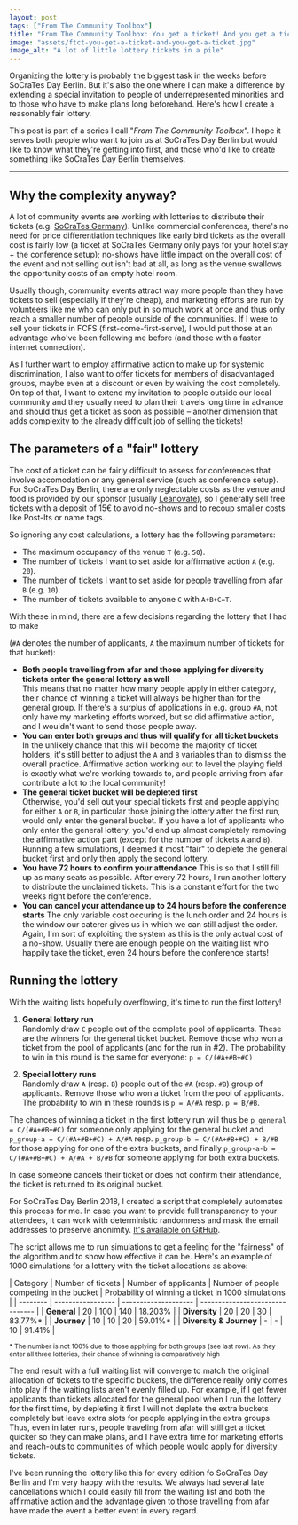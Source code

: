 ```yaml
---
layout: post
tags: ["From The Community Toolbox"]
title: "From The Community Toolbox: You get a ticket! And you get a ticket! Everyone (hopefully) gets a ticket!"
image: "assets/ftct-you-get-a-ticket-and-you-get-a-ticket.jpg"
image_alt: "A lot of little lottery tickets in a pile"
---
```

Organizing the lottery is probably the biggest task in the weeks before SoCraTes Day Berlin. But it's also the one where I can make a difference by extending a special invitation to people of underrepresented minorities and to those who have to make plans long beforehand. Here's how I create a reasonably fair lottery.

This post is part of a series I call "*From The Community Toolbox*". I hope it serves both people who want to join us at SoCraTes Day Berlin but would like to know what they're getting into first, and those who'd like to create something like SoCraTes Day Berlin themselves.

<hr/>

## Why the complexity anyway?

A lot of community events are working with lotteries to distribute their tickets (e.g. [SoCraTes Germany](https://socrates-conference.de/home)). Unlike commercial conferences, there's no need for price differentiation techniques like early bird tickets as the overall cost is fairly low (a ticket at SoCraTes Germany only pays for your hotel stay + the conference setup); no-shows have little impact on the overall cost of the event and not selling out isn't bad at all, as long as the venue swallows the opportunity costs of an empty hotel room.

Usually though, community events attract way more people than they have tickets to sell (especially if they're cheap), and marketing efforts are run by volunteers like me who can only put in so much work at once and thus only reach a smaller number of people outside of the communities. If I were to sell your tickets in FCFS (first-come-first-serve), I would put those at an advantage who've been following me before (and those with a faster internet connection). 

As I further want to employ affirmative action to make up for systemic discrimination, I also want to offer tickets for members of disadvantaged groups, maybe even at a discount or even by waiving the cost completely. On top of that, I want to extend my invitation to people outside our local community and they usually need to plan their travels long time in advance and should thus get a ticket as soon as possible – another dimension that adds complexity to the already difficult job of selling the tickets!

## The parameters of a "fair" lottery

The cost of a ticket can be fairly difficult to assess for conferences that involve accomodation or any general service (such as conference setup). For SoCraTes Day Berlin, there are only neglectable costs as the venue and food is provided by our sponsor (usually [Leanovate](https://www.leanovate.de/)), so I generally sell free tickets with a deposit of 15€ to avoid no-shows and to recoup smaller costs like Post-Its or name tags.

So ignoring any cost calculations, a lottery has the following parameters:

- The maximum occupancy of the venue `T` (e.g. `50`).
- The number of tickets I want to set aside for affirmative action `A` (e.g. `20`).
- The number of tickets I want to set aside for people travelling from afar `B` (e.g. `10`).
- The number of tickets available to anyone `C` with `A+B+C=T`.

With these in mind, there are a few decisions regarding the lottery that I had to make 

(`#A` denotes the number of applicants, `A` the maximum number of tickets for that bucket):

- **Both people travelling from afar and those applying for diversity tickets enter the general lottery as well**  
This means that no matter how many people apply in either category, their chance of winning a ticket will always be higher than for the general group. If there's a surplus of applications in e.g. group `#A`, not only have my marketing efforts worked, but so did affirmative action, and I wouldn't want to send those people away.
- **You can enter both groups and thus will qualify for all ticket buckets**  
In the unlikely chance that this will become the majority of ticket holders, it's still better to adjust the `A` and `B` variables than to dismiss the overall practice. Affirmative action working out to level the playing field is exactly what we're working towards to, and people arriving from afar contribute a lot to the local community!
- **The general ticket bucket will be depleted first**  
Otherwise, you'd sell out your special tickets first and people applying for either `A` or `B`, in particular those joining the lottery after the first run, would only enter the general bucket. If you have a lot of applicants who only enter the general lottery, you'd end up almost completely removing the affirmative action part (except for the number of tickets `A` and `B`). Running a few simulations, I deemed it most "fair" to deplete the general bucket first and only then apply the second lottery.
- **You have 72 hours to confirm your attendance**
This is so that I still fill up as many seats as possible. After every 72 hours, I run another lottery to distribute the unclaimed tickets. This is a constant effort for the two weeks right before the conference.
- **You can cancel your attendance up to 24 hours before the conference starts**
The only variable cost occuring is the lunch order and 24 hours is the window our caterer gives us in which we can still adjust the order. Again, I'm sort of exploiting the system as this is the only actual cost of a no-show. Usually there are enough people on the waiting list who happily take the ticket, even 24 hours before the conference starts!

## Running the lottery

With the waiting lists hopefully overflowing, it's time to run the first lottery!

1. **General lottery run**  
Randomly draw `C` people out of the complete pool of applicants. These are the winners for the general ticket bucket. Remove those who won a ticket from the pool of applicants (and for the run in #2). The probability to win in this round is the same for everyone: `p = C/(#A+#B+#C)`

2. **Special lottery runs**  
Randomly draw `A` (resp. `B`) people out of the `#A` (resp. `#B`) group of applicants. Remove those who won a ticket from the pool of applicants. The probability to win in these rounds is `p = A/#A` resp. `p = B/#B`.

The chances of winning a ticket in the first lottery run will thus be `p_general = C/(#A+#B+#C)` for someone only applying for the general bucket and `p_group-a = C/(#A+#B+#C) + A/#A` resp. `p_group-b = C/(#A+#B+#C) + B/#B` for those applying for one of the extra buckets, and finally `p_group-a-b = C/(#A+#B+#C) + A/#A + B/#B` for someone applying for both extra buckets.

In case someone cancels their ticket or does not confirm their attendance, the ticket is returned to its original bucket. 

For SoCraTes Day Berlin 2018, I created a script that completely automates this process for me. In case you want to provide full transparency to your attendees, it can work with deterministic randomness and mask the email addresses to preserve anonimity. [It's available on GitHub](https://github.com/rradczewski/socratesdayberlin2018_lottery).

The script allows me to run simulations to get a feeling for the "fairness" of the algorithm and to show how effective it can be. Here's an example of 1000 simulations for a lottery with the ticket allocations as above:

| Category | Number of tickets | Number of applicants | Number of people competing in the bucket | Probability of winning a ticket in 1000 simulations | 
| -------- | ----------------- | -------------------- | ------------------------------- |
| **General** | 20 | 100 | 140 | 18.203% |
| **Diversity** | 20 | 20 | 30 | 83.77%* |
| **Journey** | 10 | 10 | 20 |  59.01%* |
| **Diversity & Journey** | - | - | 10 | 91.41% |

<small>\* The number is not 100% due to those applying for both groups (see last row). As they enter all three lotteries, their chance of winning is comparatively high</small>

The end result with a full waiting list will converge to match the original allocation of tickets to the specific buckets, the difference really only comes into play if the waiting lists aren't evenly filled up. For example, if I get fewer applicants than tickets allocated for the general pool when I run the lottery for the first time, by depleting it first I will not deplete the extra buckets completely but leave extra slots for people applying in the extra groups. Thus, even in later runs, people traveling from afar will still get a ticket quicker so they can make plans, and I have extra time for marketing efforts and reach-outs to communities of which people would apply for diversity tickets.

I've been running the lottery like this for every edition fo SoCraTes Day Berlin and I'm very happy with the results. We always had several late cancellations which I could easily fill from the waiting list and both the affirmative action and the advantage given to those travelling from afar have made the event a better event in every regard.